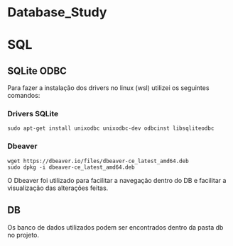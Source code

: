 # Database_Study

# SQL

## SQLite ODBC 

Para fazer a instalação dos drivers no linux (wsl) utilizei os seguintes comandos: 

### Drivers SQLite
```
sudo apt-get install unixodbc unixodbc-dev odbcinst libsqliteodbc
```

### Dbeaver
```
wget https://dbeaver.io/files/dbeaver-ce_latest_amd64.deb
sudo dpkg -i dbeaver-ce_latest_amd64.deb
```
O Dbeaver foi utilizado para facilitar a navegação dentro do DB e facilitar a visualização das alterações feitas.

## DB

Os banco de dados utilizados podem ser encontrados dentro da pasta db no projeto.